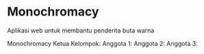 # Monochromacy
Aplikasi web untuk membantu penderita buta warna

Monochromacy
Ketua Kelompok:
Anggota 1:
Anggota 2:
Anggota 3:
